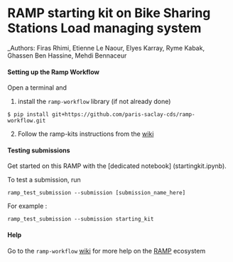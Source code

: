 # RAMP starting kit on Bike Sharing Stations Load managing system


_Authors: Firas Rhimi, Etienne Le Naour, Elyes Karray, Ryme Kabak, Ghassen Ben Hassine, Mehdi Bennaceur



#### Setting up the Ramp Workflow

Open a terminal and

1. install the `ramp-workflow` library (if not already done)
  ```
  $ pip install git+https://github.com/paris-saclay-cds/ramp-workflow.git
  ```
  
2. Follow the ramp-kits instructions from the [wiki](https://github.com/paris-saclay-cds/ramp-workflow/wiki/Getting-started-with-a-ramp-kit)

#### Testing submissions

Get started on this RAMP with the [dedicated notebook] (startingkit.ipynb).

To test a submission, run

```
ramp_test_submission --submission [submission_name_here]
```

For example : 
```
ramp_test_submission --submission starting_kit
```



#### Help
Go to the `ramp-workflow` [wiki](https://github.com/paris-saclay-cds/ramp-workflow/wiki) for more help on the [RAMP](http:www.ramp.studio) ecosystem
